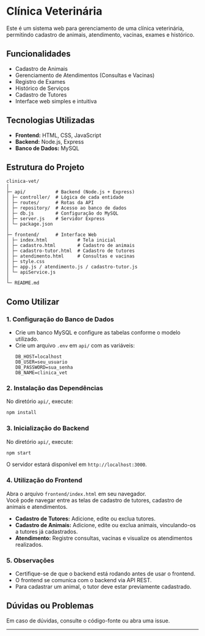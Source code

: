 # Clínica Veterinária

Este é um sistema web para gerenciamento de uma clínica veterinária, permitindo cadastro de animais, atendimento, vacinas, exames e histórico.

## Funcionalidades

- Cadastro de Animais
- Gerenciamento de Atendimentos (Consultas e Vacinas)
- Registro de Exames
- Histórico de Serviços
- Cadastro de Tutores
- Interface web simples e intuitiva

## Tecnologias Utilizadas

- **Frontend:** HTML, CSS, JavaScript
- **Backend:** Node.js, Express
- **Banco de Dados:** MySQL

## Estrutura do Projeto

```
clinica-vet/
│
├─ api/           # Backend (Node.js + Express)
│ ├─ controller/  # Lógica de cada entidade
│ ├─ routes/      # Rotas da API
│ ├─ repository/  # Acesso ao banco de dados
│ ├─ db.js        # Configuração do MySQL
│ ├─ server.js    # Servidor Express
│ └─ package.json
│
├─ frontend/      # Interface Web
│ ├─ index.html           # Tela inicial
│ ├─ cadastro.html        # Cadastro de animais
│ ├─ cadastro-tutor.html  # Cadastro de tutores
│ ├─ atendimento.html     # Consultas e vacinas
│ ├─ style.css
│ ├─ app.js / atendimento.js / cadastro-tutor.js
│ └─ apiService.js
│
└─ README.md
```

## Como Utilizar

### 1. Configuração do Banco de Dados

- Crie um banco MySQL e configure as tabelas conforme o modelo utilizado.
- Crie um arquivo `.env` em `api/` com as variáveis:
  ```
  DB_HOST=localhost
  DB_USER=seu_usuario
  DB_PASSWORD=sua_senha
  DB_NAME=clinica_vet
  ```

### 2. Instalação das Dependências

No diretório `api/`, execute:

```sh
npm install
```

### 3. Inicialização do Backend

No diretório `api/`, execute:

```sh
npm start
```

O servidor estará disponível em `http://localhost:3000`.

### 4. Utilização do Frontend

Abra o arquivo `frontend/index.html` em seu navegador.  
Você pode navegar entre as telas de cadastro de tutores, cadastro de animais e atendimentos.

- **Cadastro de Tutores:** Adicione, edite ou exclua tutores.
- **Cadastro de Animais:** Adicione, edite ou exclua animais, vinculando-os a tutores já cadastrados.
- **Atendimento:** Registre consultas, vacinas e visualize os atendimentos realizados.

### 5. Observações

- Certifique-se de que o backend está rodando antes de usar o frontend.
- O frontend se comunica com o backend via API REST.
- Para cadastrar um animal, o tutor deve estar previamente cadastrado.

## Dúvidas ou Problemas

Em caso de dúvidas, consulte o código-fonte ou abra uma issue.

---